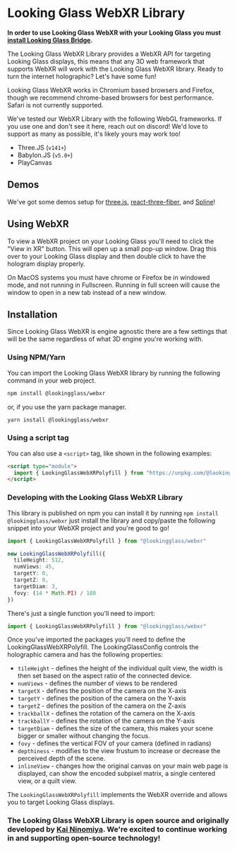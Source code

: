 # Looking Glass WebXR Library

**In order to use Looking Glass WebXR with your Looking Glass you must [install Looking Glass Bridge](https://lookingglassfactory.com/software/looking-glass-bridge).**

The Looking Glass WebXR Library provides a WebXR API for targeting Looking Glass displays, this means that any 3D web framework that supports WebXR will work with the Looking Glass WebXR library. Ready to turn the internet holographic? Let's have some fun!

Looking Glass WebXR works in Chromium based browsers and Firefox, though we recommend chrome-based browsers for best performance.
Safari is not currently supported.

We've tested our WebXR Library with the following WebGL frameworks. If you use one and don't see it here, reach out on discord! We'd love to support as many as possible, it's likely yours may work too! 
- Three.JS (`v141+`) 
- Babylon.JS (`v5.0+`)
- PlayCanvas

## Demos
We've got some demos setup for [three.js](https://docs.lookingglassfactory.com/developer-tools/webxr/three.js), [react-three-fiber](https://docs.lookingglassfactory.com/developer-tools/webxr/react-three-fiber), and [Spline](https://docs.lookingglassfactory.com/developer-tools/webxr/spline)!

## Using WebXR
To view a WebXR project on your Looking Glass you'll need to click the "View in XR" button. 
This will open up a small pop-up window. 
Drag this over to your Looking Glass display and then double click to have the hologram display properly. 

On MacOS systems you must have chrome or Firefox be in windowed mode, and not running in Fullscreen. Running in full screen will cause the window to open in a new tab instead of a new window. 

## Installation
Since Looking Glass WebXR is engine agnostic there are a few settings that will be the same regardless of what 3D engine you're working with. 

### Using NPM/Yarn
You can import the Looking Glass WebXR library by running the following command in your web project.

```sh
npm install @lookingglass/webxr
````
or, if you use the yarn package manager. 
```sh
yarn install @lookingglass/webxr
```

### Using a script tag
You can also use a `<script>` tag, like shown in the following examples: 

```html
<script type="module">
  import { LookingGlassWebXRPolyfill } from "https://unpkg.com/@lookingglass/webxr@0.1.9/dist/@lookingglass/webxr.js"
</script>
```


### Developing with the Looking Glass WebXR Library

This library is published on npm you can install it by running `npm install @lookingglass/webxr` just install the library and copy/paste the following snippet into your WebXR project and you're good to go! 

```ts
import { LookingGlassWebXRPolyfill } from "@lookingglass/webxr"

new LookingGlassWebXRPolyfill({
  tileHeight: 512,
  numViews: 45,
  targetY: 0,
  targetZ: 0,
  targetDiam: 3,
  fovy: (14 * Math.PI) / 180
})
```

There's just a single function you'll need to import:
```ts
import { LookingGlassWebXRPolyfill } from "@lookingglass/webxr"
```

Once you've imported the packages you'll need to define the LookingGlassWebXRPolyfill.
The LookingGlassConfig controls the holographic camera and has the following properties:
- `tileHeight` - defines the height of the individual quilt view, the width is then set based on the aspect ratio of the connected device.
- `numViews`  - defines the number of views to be rendered
- `targetX`    - defines the position of the camera on the X-axis
- `targetY`    - defines the position of the camera on the Y-axis
- `targetZ`    - defines the position of the camera on the Z-axis
- `trackballX` - defines the rotation of the camera on the X-axis
- `trackballY` - defines the rotation of the camera on the Y-axis
- `targetDiam` - defines the size of the camera, this makes your scene bigger or smaller without changing the focus.
- `fovy`       - defines the vertical FOV of your camera (defined in radians)
- `depthiness` - modifies to the view frustum to increase or decrease the perceived depth of the scene.
- `inlineView` - changes how the original canvas on your main web page is displayed, can show the encoded subpixel matrix, a single centered view, or a quilt view.

The `LookingGlassWebXRPolyfill` implements the WebXR override and allows you to target Looking Glass displays.



### The Looking Glass WebXR Library is open source and originally developed by [Kai Ninomiya](https://kai.graphics). We're excited to continue working in and supporting open-source technology!
